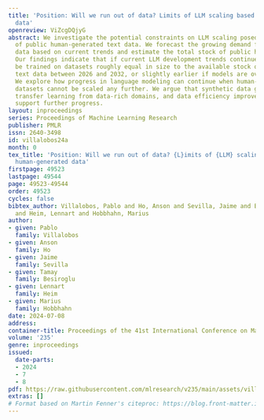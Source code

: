 ```yaml
---
title: 'Position: Will we run out of data? Limits of LLM scaling based on human-generated
  data'
openreview: ViZcgDQjyG
abstract: We investigate the potential constraints on LLM scaling posed by the availability
  of public human-generated text data. We forecast the growing demand for training
  data based on current trends and estimate the total stock of public human text data.
  Our findings indicate that if current LLM development trends continue, models will
  be trained on datasets roughly equal in size to the available stock of public human
  text data between 2026 and 2032, or slightly earlier if models are overtrained.
  We explore how progress in language modeling can continue when human-generated text
  datasets cannot be scaled any further. We argue that synthetic data generation,
  transfer learning from data-rich domains, and data efficiency improvements might
  support further progress.
layout: inproceedings
series: Proceedings of Machine Learning Research
publisher: PMLR
issn: 2640-3498
id: villalobos24a
month: 0
tex_title: 'Position: Will we run out of data? {L}imits of {LLM} scaling based on
  human-generated data'
firstpage: 49523
lastpage: 49544
page: 49523-49544
order: 49523
cycles: false
bibtex_author: Villalobos, Pablo and Ho, Anson and Sevilla, Jaime and Besiroglu, Tamay
  and Heim, Lennart and Hobbhahn, Marius
author:
- given: Pablo
  family: Villalobos
- given: Anson
  family: Ho
- given: Jaime
  family: Sevilla
- given: Tamay
  family: Besiroglu
- given: Lennart
  family: Heim
- given: Marius
  family: Hobbhahn
date: 2024-07-08
address:
container-title: Proceedings of the 41st International Conference on Machine Learning
volume: '235'
genre: inproceedings
issued:
  date-parts:
  - 2024
  - 7
  - 8
pdf: https://raw.githubusercontent.com/mlresearch/v235/main/assets/villalobos24a/villalobos24a.pdf
extras: []
# Format based on Martin Fenner's citeproc: https://blog.front-matter.io/posts/citeproc-yaml-for-bibliographies/
---
```

